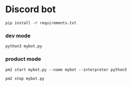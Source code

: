 
# Discord bot

```
pip install -r requirements.txt
```
### dev mode
```
python3 mybot.py
```
### product mode
```
pm2 start mybot.py --name mybot --interpreter python3
```
```
pm2 stop mybot.py
```
